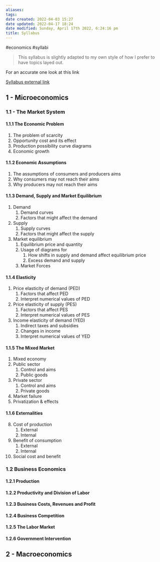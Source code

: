 ```yaml
---
aliases: 
tags: 
date created: 2022-04-03 15:27
date updated: 2022-04-17 18:24
date modified: Sunday, April 17th 2022, 6:24:16 pm
title: Syllabus
---
```


#economics #syllabi

> This syllabus is slightly adapted to my own style of how I prefer to have topics layed out.

For an accurate one look at this link

[Syllabus external link](https://drive.google.com/file/d/1YQ7Av-C-JznFwmNxP8kvRXz5WmiyMXMr/view)

## 1 - Microeconomics

### 1.1 - The Market System

#### 1.1.1 The Economic Problem

1. The problem of scarcity
2. Opportunity cost and its effect
3. Production possibility curve diagrams
4. Economic growth

#### 1.1.2 Economic Assumptions

1. The assumptions of consumers and producers aims
2. Why consumers may not reach their aims
3. Why producers may not reach their aims

#### 1.1.3 Demand, Supply and Market Equilibrium

1. Demand
   1. Demand curves
   2. Factors that might affect the demand
2. Supply
   1. Supply curves
   2. Factors that might affect the supply
3. Market equilibrium
   1. Equilibrium price and quantity
   2. Usage of diagrams for
	  1. How shifts in supply and demand affect equilibrium price
	  2. Excess demand and supply
   3. Market Forces

#### 1.1.4 Elasticity

1. Price elasticity of demand (PED)
   1. Factors that affect PED
   2. Interpret numerical values of PED
2. Price elasticity of supply (PES)
   1. Factors that affect PES
   2. Interpret numerical values of PES
3. Income elasticity of demand (YED)
   1. Indirect taxes and subsidies
   2. Changes in income
   3. Interpret numerical values of YED

#### 1.1.5 The Mixed Market

1. Mixed economy
2. Public sector
   1. Control and aims
   2. Public goods
3. Private sector
   1. Control and aims
   2. Private goods
4. Market failure
5. Privatization & effects

#### 1.1.6 Externalities

8. Cost of production
   1. External
   2. Internal
9. Benefit of consumption
   1. External
   2. Internal
10. Social cost and benefit

### 1.2 Business Economics

#### 1.2.1 Production

#### 1.2.2 Productivity and Division of Labor

#### 1.2.3 Business Costs, Revenues and Profit

#### 1.2.4 Business Competition

#### 1.2.5 The Labor Market

#### 1.2.6 Government Intervention

## 2 - Macroeconomics
